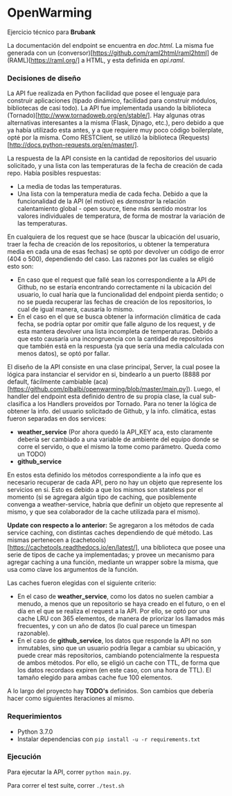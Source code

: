 # OpenWarming
Ejercicio técnico para **Brubank**

La documentación del endpoint se encuentra en *doc.html*. La misma fue generada con un (conversor)[https://github.com/raml2html/raml2html] de (RAML)[https://raml.org/] a HTML, y esta definida en *api.raml*.

### Decisiones de diseño
La API fue realizada en Python facilidad que posee el lenguaje para construir aplicaciones 
(tipado dinámico, facilidad para construir módulos, bibliotecas de casi todo). La API
fue implementada usando la biblioteca (Tornado)[http://www.tornadoweb.org/en/stable/]. Hay algunas otras alternativas interesantes a la misma (Flask, Djnago, etc.), pero debido a que ya había utilizado esta antes, y a que requiere muy poco código boilerplate, opté por la misma. Como RESTClient, se utilizó la biblioteca (Requests)[http://docs.python-requests.org/en/master/].

La respuesta de la API consiste en la cantidad de repositorios del usuario solicitado, y una lista con las temperaturas de la fecha de creación de cada repo. Había posibles respuestas:
- La media de todas las temperaturas.
- Una lista con la temperatura media de cada fecha.
Debido a que la funcionalidad de la API (el motivo) es *demostrar* la relación calentamiento global - open source, tiene más sentido mostrar los valores individuales de temperatura, de forma de mostrar la variación de las temperaturas.

En cualquiera de los request que se hace (buscar la ubicación del usuario, traer la fecha de creación de los repositorios, u obtener la temperatura media en cada una de esas fechas) se optó por devolver un código de error (404 o 500), dependiendo del caso. Las razones por las cuales se eligió esto son:
- En caso que el request que fallé sean los correspondiente a la API de Github, no se estaría encontrando correctamente ni la ubicación del usuario, lo cual haría que la funcionalidad del endpoint pierda sentido; o no se pueda recuperar las fechas de creación de los repositorios, lo cual de igual manera, causaría lo mismo.
- En el caso en el que se busca obtener la información climática de cada fecha, se podría optar por omitir que falle alguno de los request, y de esta mantera devolver una lista incompleta de temperaturas. Debido a que esto causaría una incongruencia con la cantidad de repositorios que también está en la respuesta (ya que sería una media calculada con menos datos), se optó por fallar.

El diseño de la API consiste en una clase principal, Server, la cual posee la lógica para instanciar el servidor en si, bindearlo a un puerto (8888 por default, fácilmente cambiable (aca)[https://github.com/plbalbi/openwarming/blob/master/main.py]). Luego, el handler del endpoint esta definido dentro de su propia clase, la cual sub-clasifica a los Handlers proveídos por Tornado. Para no tener la lógica de obtener la info. del usuario solicitado de Github, y la info. climática, estas fueron separadas en dos services:
- **weather_service** (Por ahora quedó la API_KEY aca, esto claramente debería ser cambiado a una variable de ambiente del equipo donde se corre el servido, o que el mismo la tome como parámetro. Queda como un TODO)
- **github_service**

En estos esta definido los métodos correspondiente a la info que es necesario recuperar de cada API, pero no hay un objeto que represente los servicios en si. Esto es debido a que los mismos son stateless por el momento (si se agregara algún tipo de caching, que posiblemente convenga a weather-service, habría que definir un objeto que represente al mismo, y que sea colaborador de la cache utilizada para el mismo).

**Update con respecto a lo anterior:**
Se agregaron a los métodos de cada service caching, con distintas caches dependiendo de qué método. Las mismas pertenecen a (cachetools)[https://cachetools.readthedocs.io/en/latest/], una biblioteca que posee una serie de tipos de cache ya implementadas; y provee un mecanismo para agregar caching a una función, mediante un wrapper sobre la misma, que usa como clave los argumentos de la función.

Las caches fueron elegidas con el siguiente criterio:
- En el caso de **weather_service**, como los datos no suelen cambiar a menudo, a menos que un repositorio se haya creado en el futuro, o en el día en el que se realiza el request a la API. Por ello, se optó por una cache LRU con 365 elementos, de manera de priorizar los llamados más frecuentes, y con un año de datos (lo cual parece un timespan razonable).
- En el caso de **github_service**, los datos que responde la API no son inmutables, sino que un usuario podría llegar a cambiar su ubicación, y puede crear más repositorios, cambiando potencialmente la respuesta de ambos métodos. Por ello, se eligió un cache con TTL, de forma que los datos recordaos expiren (en este caso, con una hora de TTL). El tamaño elegido para ambas cache fue 100 elementos.

A lo largo del proyecto hay **TODO's** definidos. Son cambios que debería hacer como siguientes iteraciones al mismo.

### Requerimientos
- Python 3.7.0
- Instalar dependencias con ```pip install -u -r requirements.txt```

### Ejecución
Para ejecutar la API, correr ```python main.py```.

Para correr el test suite, correr ```./test.sh```